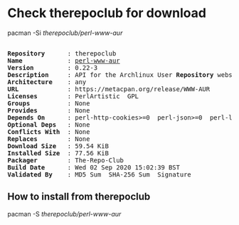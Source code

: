 # Check therepoclub for download

pacman -Si *therepoclub/perl-www-aur*

<div class="highlight"><pre class="highlight"><text>
<b>Repository</b>      : therepoclub
<b>Name</b>            : <a href="../../x86_64/perl-www-aur-0.22-3-any.pkg.tar.zst">perl-www-aur</a>
<b>Version</b>         : 0.22-3
<b>Description</b>     : API for the Archlinux User <b>Repository</b> website.
<b>Architecture</b>    : any
<b>URL</b>             : https://metacpan.org/release/WWW-AUR
<b>Licenses</b>        : PerlArtistic  GPL
<b>Groups</b>          : None
<b>Provides</b>        : None
<b>Depends On</b>      : perl-http-cookies>=0  perl-json>=0  perl-lwp-protocol-https>=6  perl-uri>=0  perl-libwww>=0
<b>Optional Deps</b>   : None
<b>Conflicts With</b>  : None
<b>Replaces</b>        : None
<b>Download Size</b>   : 59.54 KiB
<b>Installed Size</b>  : 77.56 KiB
<b>Packager</b>        : The-Repo-Club <wayne6324@gmail.com>
<b>Build Date</b>      : Wed 02 Sep 2020 15:02:39 BST
<b>Validated By</b>    : MD5 Sum  SHA-256 Sum  Signature
</text></pre></div>

## How to install from therepoclub

pacman -S *therepoclub/perl-www-aur*
